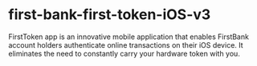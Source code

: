 # first-bank-first-token-iOS-v3
FirstToken app is an innovative mobile application that enables FirstBank account holders authenticate online transactions on their iOS device. It eliminates the need to constantly carry your hardware token with you.
